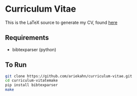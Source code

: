 # Curriculum Vitae

This is the LaTeX source to generate my CV, found [here](https://www.aekahn.com/assets/arikahn_cv.pdf)

## Requirements

- bibtexparser (python)

## To Run

``` bash
git clone https://github.com/ariekahn/curriculum-vitae.git
cd curriculum-vitatemake
pip install bibtexparser
make
```